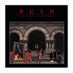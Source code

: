 <a href="https://open.spotify.com/album/2xg7iIKoSqaDNpDbJnyCjY?si=0a_Tf-FHQHOut9iVYE-Saw">
  <img src="https://raw.githubusercontent.com/darinjyoung/Data-Science-Projects/refs/heads/main/assets/rush.png" width="200" height="200">
</a>
